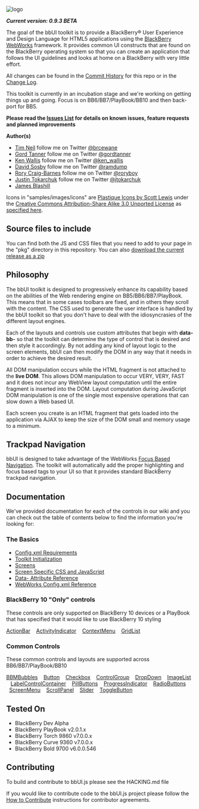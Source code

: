 ![logo](https://raw.github.com/wiki/blackberry/bbUI.js/images/bbUI_100x403.png)

_**Current version: 0.9.3 BETA**_ 

The goal of the bbUI toolkit is to provide a BlackBerry&reg; User Experience and Design Language for HTML5 applications using the 
[BlackBerry WebWorks](http://developer.blackberry.com/html5) framework.  It provides common UI constructs that
are found on the BlackBerry operating system so that you can create an application that follows the UI guidelines
and looks at home on a BlackBerry with very little effort.

All changes can be found in the [Commit History](https://github.com/blackberry/bbUI.js/commits/master) for this repo or in the [Change Log](bbUI.js/blob/master/CHANGELOG.md).

This toolkit is currently in an incubation stage and we're working on getting things up and going.  Focus is on BB6/BB7/PlayBook/BB10 and then back-port for BB5.  

**Please read the [Issues List](https://github.com/blackberry/bbUI.js/issues) for details on known issues, feature requests and planned improvements**

**Author(s)** 

* [Tim Neil](https://github.com/tneil) follow me on Twitter [@brcewane](https://twitter.com/#!/brcewane)
* [Gord Tanner](https://github.com/gtanner) follow me on Twitter [@gordtanner](https://twitter.com/#!/gordtanner)
* [Ken Wallis](https://github.com/kwallis) follow me on Twitter [@ken_wallis](https://twitter.com/#!/ken_wallis)
* [David Sosby](https://github.com/dsosby) follow me on Twitter [@ramdump](https://twitter.com/#!/ramdump)
* [Rory Craig-Barnes](https://github.com/glasspear) follow me on Twitter [@roryboy](https://twitter.com/#!/roryboy)
* [Justin Tokarchuk](https://github.com/jtokarchuk) follow me on Twitter [@jtokarchuk](https://twitter.com/#!/jtokarchuk)
* [James Blashill](https://github.com/jblashill) 

Icons in "samples/images/icons" are [Plastique Icons by Scott Lewis](http://iconify.it/) under the [Creative Commons Attribution-Share Alike 3.0 Unported License](http://creativecommons.org/licenses/by-sa/3.0/legalcode) as 
[specified here](http://www.iconfinder.com/browse/iconset/plastique-icons/#readme).

## Source files to include

You can find both the JS and CSS files that you need to add to your page in the "pkg" directory in this repository.  You can also [download the current release as a zip](https://github.com/blackberry/bbUI.js/tags)

## Philosophy

The bbUI toolkit is designed to progressively enhance its capability based on the abilities of the Web rendering engine 
on BB5/BB6/BB7/PlayBook.  This means that in some cases toolbars are fixed, and in others they scroll with the content.  The 
CSS used to generate the user interface is handled by the bbUI toolkit so that you don't have to deal with the idiosyncrasies
of the different layout engines.

Each of the layouts and controls use custom attributes that begin with **data-bb-** so that the toolkit can determine the type of
control that is desired and then style it accordingly.  By not adding any kind of layout logic to the screen elements, bbUI can 
then modify the DOM in any way that it needs in order to achieve the desired result.

All DOM manipulation occurs while the HTML fragment is not attached to the **live DOM**.  This allows DOM manipulation to occur
VERY, VERY, FAST and it does not incur any WebView layout computation until the entire fragment is inserted into the DOM.  Layout 
computation during JavaScript DOM manipulation is one of the single most expensive operations that can slow down a Web based UI.

Each screen you create is an HTML fragment that gets loaded into the application via AJAX to keep the size of the DOM small and memory
usage to a minimum.

## Trackpad Navigation

bbUI is designed to take advantage of the WebWorks [Focus Based Navigation](http://developer.blackberry.com/html5/apis/blackberry.focus.html). 
The toolkit will automatically add the proper highlighting and focus based tags to your UI so that it provides standard BlackBerry trackpad navigation.

## Documentation

We've provided documentation for each of the controls in our wiki and you can check out the table of contents below to find the information you're looking for:

### The Basics

* [Config.xml Requirements](https://github.com/blackberry/bbUI.js/wiki/Config.xml-Requirements)
* [Toolkit Initialization](https://github.com/blackberry/bbUI.js/wiki/Toolkit-Initialization)
* [Screens](https://github.com/blackberry/bbUI.js/wiki/Screens)
* [Screen Specific CSS and JavaScript](https://github.com/blackberry/bbUI.js/wiki/Screen-Specific-CSS-and-JavaScript)
* [Data- Attribute Reference](https://github.com/blackberry/bbUI.js/wiki/Data-Attribute-Reference)
* [WebWorks Config.xml Reference](http://developer.blackberry.com/html5/documentation/ww_developing/Working_with_Config_XML_file_1866970_11.html)

### BlackBerry 10 "Only" controls

These controls are only supported on BlackBerry 10 devices or a PlayBook that has specified that it would like to use BlackBerry 10 styling

[ActionBar](https://github.com/blackberry/bbUI.js/wiki/Action-Bar) &nbsp;&nbsp; [ActivityIndicator](https://github.com/blackberry/bbUI.js/wiki/Activity-Indicator) &nbsp;&nbsp; [ContextMenu](https://github.com/blackberry/bbUI.js/wiki/Context-Menus)  &nbsp;&nbsp; [GridList](https://github.com/blackberry/bbUI.js/wiki/Grid-List)


### Common Controls

These common controls and layouts are supported across BB6/BB7/PlayBook/BB10

[BBMBubbles](https://github.com/blackberry/bbUI.js/wiki/BBM-Bubbles) &nbsp;&nbsp; [Button](https://github.com/blackberry/bbUI.js/wiki/Buttons)
 &nbsp;&nbsp; [Checkbox](https://github.com/blackberry/bbUI.js/wiki/Checkboxes) &nbsp;&nbsp; [ControlGroup](https://github.com/blackberry/bbUI.js/wiki/Control-Groups) &nbsp;&nbsp; [DropDown](https://github.com/blackberry/bbUI.js/wiki/DropDowns) &nbsp;&nbsp; [ImageList](https://github.com/blackberry/bbUI.js/wiki/Image-List)
 &nbsp;&nbsp; [LabelControlContainer](https://github.com/blackberry/bbUI.js/wiki/Label-Control-Container) &nbsp;&nbsp; [PillButtons](https://github.com/blackberry/bbUI.js/wiki/Pill-Buttons)
 &nbsp;&nbsp; [ProgressIndicator](https://github.com/blackberry/bbUI.js/wiki/Progress-Indicator) &nbsp;&nbsp; [RadioButtons](https://github.com/blackberry/bbUI.js/wiki/Radio-Buttons) &nbsp;&nbsp;[ScreenMenu](https://github.com/blackberry/bbUI.js/wiki/Screen-Menus) 
 &nbsp;&nbsp; [ScrollPanel](https://github.com/blackberry/bbUI.js/wiki/Scroll-Panel) &nbsp;&nbsp; [Slider](https://github.com/blackberry/bbUI.js/wiki/Sliders) &nbsp;&nbsp; [ToggleButton](https://github.com/blackberry/bbUI.js/wiki/Toggle-Buttons)


## Tested On

* BlackBerry Dev Alpha
* BlackBerry PlayBook v2.0.1.x
* BlackBerry Torch 9860 v7.0.0.x
* BlackBerry Curve 9360 v7.0.0.x
* BlackBerry Bold 9700 v6.0.0.546


## Contributing

To build and contribute to bbUI.js please see the HACKING.md file

If you would like to contribute code to the bbUI.js project please follow the [How to Contribute](http://blackberry.github.com/howToContribute.html) instructions for contributor agreements.

